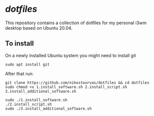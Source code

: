 # *dotfiles*

This repository contains a collection of dotfiles for my personal i3wm desktop based on Ubuntu 20.04.

## To install

On a newly installed Ubuntu system you might need to install git
```
sudo apt install git
```

After that run:
```
git clone https://github.com/nikostourvas/dotfiles && cd dotfiles
sudo chmod +x 1.install_software.sh 2.install_script.sh 3.install_additional_software.sh

sudo ./1.install_software.sh
./2.install_script.sh
sudo ./3.install_additional_software.sh
```

